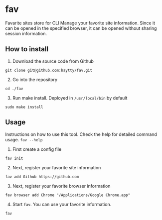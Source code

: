 # fav
Favarite sites store for CLI
Manage your favorite site information.
Since it can be opened in the specified browser, it can be opened without sharing session information.

## How to install
1. Download the source code from Github
```
git clone git@github.com:haytty/fav.git
```
2. Go into the repository
```
cd ./fav
```
3. Run make install.
Deployed in `/usr/local/bin` by default
```
sudo make install
```

## Usage
Instructions on how to use this tool.
Check the help for detailed command usage. `fav --help`

1. First create a config file
```
fav init
```

2. Next, register your favorite site information
```
fav add Github https://github.com
```

3. Next, register your favorite browser information
```
fav browser add Chrome "/Applications/Google Chrome.app"
```

4. Start `fav`. You can use your favorite information.
```
fav
```
